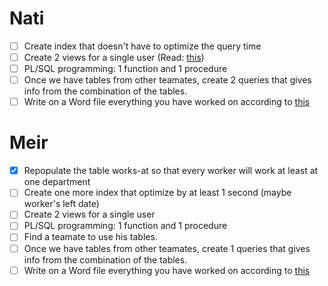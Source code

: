 
# Nati
- [ ] Create index that doesn't have to optimize the query time
- [ ] Create 2 views for a single user (Read: [this](https://docs.google.com/spreadsheets/d/1M6zAZbKwIK7s4U-mniCKvBqlxmh60oTyiqIQdotG7WA/edit?pli=1#gid=0&range=G11))
- [ ] PL/SQL programming: 1 function and 1 procedure
- [ ] Once we have tables from other teamates, create 2 queries that gives info from the combination of the tables.
- [ ] Write on a Word file everything you have worked on according to [this](https://docs.google.com/spreadsheets/d/1M6zAZbKwIK7s4U-mniCKvBqlxmh60oTyiqIQdotG7WA/edit?usp=sharing)

# Meir
- [x] Repopulate the table works-at so that every worker will work at least at one department
- [ ] Create one more index that optimize by at least 1 second (maybe worker's left date)
- [ ] Create 2 views for a single user
- [ ] PL/SQL programming: 1 function and 1 procedure
- [ ] Find a teamate to use his tables.
- [ ] Once we have tables from other teamates, create 1 queries that gives info from the combination of the tables.
- [ ] Write on a Word file everything you have worked on according to [this](https://docs.google.com/spreadsheets/d/1M6zAZbKwIK7s4U-mniCKvBqlxmh60oTyiqIQdotG7WA/edit?usp=sharing)

